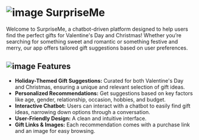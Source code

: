 #  ![image](https://github.com/user-attachments/assets/5e8f8665-d72e-49c3-8839-aabb09bc936d) SurpriseMe

Welcome to SurpriseMe, a chatbot-driven platform designed to help users find the perfect gifts for Valentine's Day and Christmas! Whether you’re searching for something sweet and romantic or something festive and merry, our app offers tailored gift suggestions based on user preferences.

##  ![image](https://github.com/user-attachments/assets/79b9700e-c18d-4cc1-8f60-1a1cce6d73b2) Features
  - **Holiday-Themed Gift Suggestions:** Curated for both Valentine's Day and Christmas, ensuring a unique and relevant selection of gift ideas.
  - **Personalized Recommendations:** Get suggestions based on key factors like age, gender, relationship, occasion, hobbies, and budget.
  - **Interactive Chatbot:** Users can interact with a chatbot to easily find gift ideas, narrowing down options through a conversation.
  - **User-Friendly Design:** A clean and intuitive interface.
  - **Gift Links & Images:** Each recommendation comes with a purchase link and an image for easy browsing.

